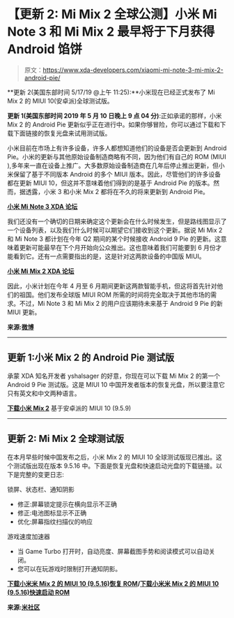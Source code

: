 # 【更新 2: Mi Mix 2 全球公测】小米 Mi Note 3 和 Mi Mix 2 最早将于下月获得 Android 馅饼

> 原文：<https://www.xda-developers.com/xiaomi-mi-note-3-mi-mix-2-android-pie/>

**更新 2(美国东部时间 5/17/19 @上午 11:25):**小米现在已经正式发布了 Mi Mix 2 的 MIUI 10(安卓派)全球测试版。

**更新 1(美国东部时间 2019 年 5 月 10 日晚上 9 点 04 分)**:正如承诺的那样，小米 Mix 2 的 Android Pie 更新似乎正在进行中。如果你够冒险，你可以通过下载和下载下面链接的恢复光盘来试用测试版。

小米目前在市场上有许多设备，许多人都想知道他们的设备是否会更新到 Android Pie。小米的更新与其他原始设备制造商略有不同，因为他们有自己的 ROM (MIUI ),多年来一直在设备上推广。大多数原始设备制造商在几年后停止推出更新，但小米保留了基于不同版本 Android 的多个 MIUI 版本。因此，尽管他们的许多设备都在更新 MIUI 10，但这并不意味着他们得到的是基于 Android Pie 的版本。然而，据透露，小米 3 和小米 Mix 2 都将在不久的将来更新到 Android Pie。

**[小米 Mi Note 3 XDA 论坛](https://forum.xda-developers.com/mi-note-3)**

我们还没有一个确切的日期来确定这个更新会在什么时候发生，但是路线图显示了一个设备列表，以及我们什么时候可以期望它们接收到这个更新。据说 Mi Mix 2 和 Mi Note 3 都计划在今年 Q2 期间的某个时候接收 Android 9 Pie 的更新。这意味着更新可能最早在下个月开始向公众推出。这也意味着我们可能要到 6 月份才能看到它。还有一点需要指出的是，这是针对这两款设备的中国版 MIUI。

**[小米 Mi Mix 2 XDA 论坛](https://forum.xda-developers.com/mi-mix-2)**

因此，小米计划在今年 4 月至 6 月期间更新这两款智能手机，但这将首先针对他们的祖国。他们发布全球版 MIUI ROM 所需的时间将完全取决于其他市场的需求。不过，Mi Note 3 和 Mi Mix 2 的用户应该期待未来基于 Android 9 Pie 的新 MIUI 更新。

**来源:[微博](https://m.weibo.cn/detail/4349699890832086)**

* * *

## 更新 1:小米 Mix 2 的 Android Pie 测试版

承蒙 XDA 知名开发者 yshalsager 的好意，你现在可以下载 Mi Mix 2 的第一个 Android 9 Pie 测试版。这是 MIUI 10 中国开发者版本的恢复光盘，所以要注意它只有英文和中文两种语言。

**[下载小米 Mix 2](http://bigota.d.miui.com/9.5.9/miui_MIMIX2_9.5.9_5a5f9c3558_9.0.zip)** 基于安卓派的 MIUI 10 (9.5.9)

* * *

## 更新 2: Mi Mix 2 全球测试版

在本月早些时候中国发布之后，小米 Mix 2 的 MIUI 10 全球测试版现已推出。这个测试版出现在版本 9.5.16 中。下面是恢复光盘和快速启动光盘的下载链接。以下是完整的变更日志:

锁屏、状态栏、通知阴影

*   修正:屏幕锁定提示在横向显示不正确
*   修正:电池图标显示不正确
*   优化:屏幕指纹扫描仪的响应

游戏速度加速器

*   当 Game Turbo 打开时，自动亮度、屏幕截图手势和阅读模式可以自动关闭。
*   您可以在玩游戏时限制打开通知阴影。

**[下载小米米 Mix 2 的 MIUI 10 (9.5.16)恢复 ROM](http://bigota.d.miui.com/9.5.16/miui_MIMIX2Global_9.5.16_25e576bc8a_9.0.zip)/[下载小米米 Mix 2 的 MIUI 10 (9.5.16)快速启动 ROM](http://bigota.d.miui.com/9.5.16/chiron_global_images_9.5.16_20190516.0000.00_9.0_global_8d110dd36c.tgz)**

**来源:[米社区](https://in.c.mi.com/thread-1857252-1-0.html)**